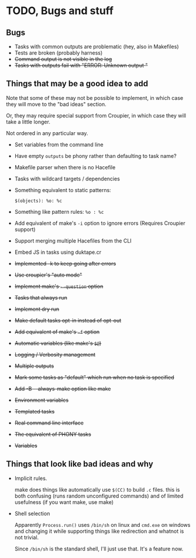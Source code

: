 # TODO, Bugs and stuff

## Bugs

* Tasks with common outputs are problematic (hey, also in Makefiles)
* Tests are broken (probably harness)
* ~~Command output is not visible in the log~~
* ~~Tasks with outputs fail with "ERROR: Unknown output <taskname>"~~

## Things that may be a good idea to add

Note that some of these may not be possible to implement,
in which case they will move to the "bad ideas" section.

Or, they may require special support from Croupier, in which
case they will take a little longer.

Not ordered in any particular way.

* Set variables from the command line
* Have empty `outputs` be phony rather than defaulting to task name?
* Makefile parser when there is no Hacefile
* Tasks with wildcard targets / dependencies
* Something equivalent to static patterns:

  `$(objects): %o: %c`

* Something like pattern rules: `%o : %c`
* Add equivalent of make's `-i` option to
  ignore errors (Requires Croupier support)
* Support merging multiple Hacefiles from the CLI
* Embed JS in tasks using duktape.cr

* ~~Implemented -k to keep going after errors~~
* ~~Use croupier's "auto mode"~~
* ~~Implement make's `--question` option~~
* ~~Tasks that always run~~
* ~~Implement dry run~~
* ~~Make default tasks opt-in instead of opt-out~~
* ~~Add equivalent of make's `-f` option~~
* ~~Automatic variables (like make's `$@`)~~
* ~~Logging / Verbosity management~~
* ~~Multiple outputs~~
* ~~Mark some tasks as "default" which run when no task is specified~~
* ~~Add -B --always-make option like make~~
* ~~Environment variables~~
* ~~Templated tasks~~
* ~~Real command line interface~~
* ~~The equivalent of PHONY tasks~~
* ~~Variables~~

## Things that look like bad ideas and why

* Implicit rules.

  make does things like automatically use `$(CC)` to build `.c` files.
  this is both confusing (runs random unconfigured commands)
  and of limited usefulness (if you want make, use make)

* Shell selection

  Apparently `Process.run()` uses `/bin/sh` on linux and `cmd.exe` on
  windows and changing it while supporting things like redirection and
  whatnot is not trivial.

  Since `/bin/sh` is the standard shell, I'll just use that. It's a feature
  now.
